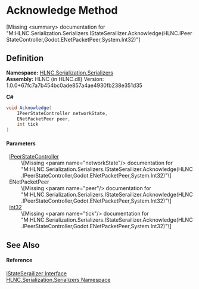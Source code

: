# Acknowledge Method


\[Missing &lt;summary&gt; documentation for "M:HLNC.Serialization.Serializers.IStateSerailizer.Acknowledge(HLNC.IPeerStateController,Godot.ENetPacketPeer,System.Int32)"\]



## Definition
**Namespace:** <a href="N_HLNC_Serialization_Serializers">HLNC.Serialization.Serializers</a>  
**Assembly:** HLNC (in HLNC.dll) Version: 1.0.0+67fc7a7b454bc0ade857a4ae4930fb238e351d35

**C#**
``` C#
void Acknowledge(
	IPeerStateController networkState,
	ENetPacketPeer peer,
	int tick
)
```



#### Parameters
<dl><dt>  <a href="T_HLNC_IPeerStateController">IPeerStateController</a></dt><dd>\[Missing &lt;param name="networkState"/&gt; documentation for "M:HLNC.Serialization.Serializers.IStateSerailizer.Acknowledge(HLNC.IPeerStateController,Godot.ENetPacketPeer,System.Int32)"\]</dd><dt>  ENetPacketPeer</dt><dd>\[Missing &lt;param name="peer"/&gt; documentation for "M:HLNC.Serialization.Serializers.IStateSerailizer.Acknowledge(HLNC.IPeerStateController,Godot.ENetPacketPeer,System.Int32)"\]</dd><dt>  <a href="https://learn.microsoft.com/dotnet/api/system.int32" target="_blank" rel="noopener noreferrer">Int32</a></dt><dd>\[Missing &lt;param name="tick"/&gt; documentation for "M:HLNC.Serialization.Serializers.IStateSerailizer.Acknowledge(HLNC.IPeerStateController,Godot.ENetPacketPeer,System.Int32)"\]</dd></dl>

## See Also


#### Reference
<a href="T_HLNC_Serialization_Serializers_IStateSerailizer">IStateSerailizer Interface</a>  
<a href="N_HLNC_Serialization_Serializers">HLNC.Serialization.Serializers Namespace</a>  
